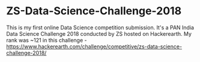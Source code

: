 # ZS-Data-Science-Challenge-2018
This is my first online Data Science competition submission. It's a PAN India Data Science Challenge 2018 conducted by ZS hosted on Hackerearth. My rank was ~121 in this challenge - https://www.hackerearth.com/challenge/competitive/zs-data-science-challenge-2018/
